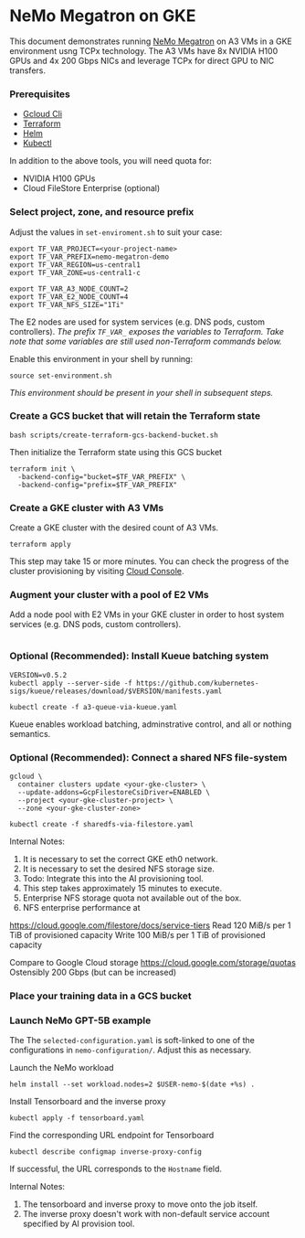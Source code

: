 # NeMo Megatron on GKE

This document demonstrates running [NeMo Megatron](https://github.com/NVIDIA/NeMo) on A3 VMs in a GKE environment usng TCPx technology. The A3 VMs have 8x NVIDIA H100 GPUs and 4x 200 Gbps NICs and leverage TCPx for direct GPU to NIC transfers.

### Prerequisites

- [Gcloud Cli](https://cloud.google.com/sdk/docs/install)
- [Terraform](https://developer.hashicorp.com/terraform/tutorials/gcp-get-started/install-cli)
- [Helm](https://helm.sh/docs/intro/install/)
- [Kubectl](https://kubernetes.io/docs/tasks/tools/install-kubectl-linux/)

In addition to the above tools, you will need quota for: 
- NVIDIA H100 GPUs
- Cloud FileStore Enterprise (optional)

### Select project, zone, and resource prefix
Adjust the values in `set-enviroment.sh` to suit your case:
```
export TF_VAR_PROJECT=<your-project-name>
export TF_VAR_PREFIX=nemo-megatron-demo
export TF_VAR_REGION=us-central1
export TF_VAR_ZONE=us-central1-c

export TF_VAR_A3_NODE_COUNT=2
export TF_VAR_E2_NODE_COUNT=4
export TF_VAR_NFS_SIZE="1Ti"
```
The E2 nodes are used for system services (e.g. DNS pods, custom controllers).
*The prefix `TF_VAR_` exposes the variables to Terraform. Take note that some variables are still used non-Terraform commands below.*

Enable this environment in your shell by running:
```
source set-environment.sh
```
*This environment should be present in your shell in subsequent steps.*

### Create a GCS bucket that will retain the Terraform state

```
bash scripts/create-terraform-gcs-backend-bucket.sh
```

Then initialize the Terraform state using this GCS bucket
```
terraform init \
  -backend-config="bucket=$TF_VAR_PREFIX" \
  -backend-config="prefix=$TF_VAR_PREFIX"
```

### Create a GKE cluster with A3 VMs
Create a GKE cluster with the desired count of A3 VMs.
```
terraform apply
```
This step may take 15 or more minutes. You can check the progress of the cluster provisioning by visiting [Cloud Console](https://console.cloud.google.com/kubernetes/list/overview).

### Augment your cluster with a pool of E2 VMs

Add a node pool with E2 VMs in your GKE cluster in order to host system services (e.g. DNS pods, custom controllers).
```

```
 
### Optional (Recommended): Install Kueue batching system

```
VERSION=v0.5.2
kubectl apply --server-side -f https://github.com/kubernetes-sigs/kueue/releases/download/$VERSION/manifests.yaml

kubectl create -f a3-queue-via-kueue.yaml
```

Kueue enables workload batching, adminstrative control, and all or nothing semantics. 

### Optional (Recommended): Connect a shared NFS file-system

```
gcloud \
  container clusters update <your-gke-cluster> \
  --update-addons=GcpFilestoreCsiDriver=ENABLED \
  --project <your-gke-cluster-project> \
  --zone <your-gke-cluster-zone>

kubectl create -f sharedfs-via-filestore.yaml
```

Internal Notes:
1. It is necessary to set the correct GKE eth0 network.
2. It is necessary to set the desired NFS storage size.
3. Todo: Integrate this into the AI provisioning tool.
4. This step takes approximately 15 minutes to execute.
5. Enterprise NFS storage quota not available out of the box.
6. NFS enterprise performance at

https://cloud.google.com/filestore/docs/service-tiers
Read 120 MiB/s per 1 TiB of provisioned capacity
Write 100 MiB/s per 1 TiB of provisioned capacity

Compare to Google Cloud storage
https://cloud.google.com/storage/quotas
Ostensibly 200 Gbps (but can be increased)

### Place your training data in a GCS bucket



### Launch NeMo GPT-5B example

The 
The `selected-configuration.yaml` is soft-linked to one of the configurations in `nemo-configuration/`. Adjust this as necessary.

Launch the NeMo workload
```
helm install --set workload.nodes=2 $USER-nemo-$(date +%s) . 
```

Install Tensorboard and the inverse proxy
```
kubectl apply -f tensorboard.yaml
```

Find the corresponding URL endpoint for Tensorboard
```
kubectl describe configmap inverse-proxy-config
```
If successful, the URL corresponds to the `Hostname` field.

Internal Notes:
1. The tensorboard and inverse proxy to move onto the job itself.
2. The inverse proxy doesn't work with non-default service account specified by AI provision tool.
